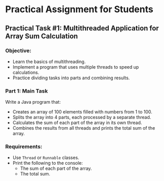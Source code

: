 # Practical Assignment for Students

## Practical Task #1: Multithreaded Application for Array Sum Calculation

### Objective:
- Learn the basics of multithreading.
- Implement a program that uses multiple threads to speed up calculations.
- Practice dividing tasks into parts and combining results.

### Part 1: Main Task

Write a Java program that:
- Creates an array of 100 elements filled with numbers from 1 to 100.
- Splits the array into 4 parts, each processed by a separate thread.
- Calculates the sum of each part of the array in its own thread.
- Combines the results from all threads and prints the total sum of the array.

### Requirements:
- Use `Thread` or `Runnable` classes.
- Print the following to the console:
  - The sum of each part of the array.
  - The total sum.
